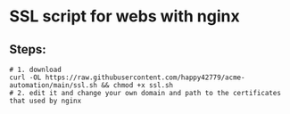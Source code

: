 # SSL script for webs with nginx

## Steps:
```
# 1. download
curl -OL https://raw.githubusercontent.com/happy42779/acme-automation/main/ssl.sh && chmod +x ssl.sh
# 2. edit it and change your own domain and path to the certificates that used by nginx
```
